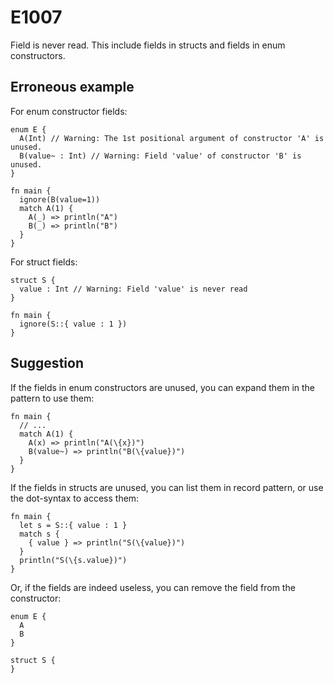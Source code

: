 # E1007

Field is never read. This include fields in structs and fields in enum
constructors.

## Erroneous example

For enum constructor fields:

```moonbit
enum E {
  A(Int) // Warning: The 1st positional argument of constructor 'A' is unused.
  B(value~ : Int) // Warning: Field 'value' of constructor 'B' is unused.
}

fn main {
  ignore(B(value=1))
  match A(1) {
    A(_) => println("A")
    B(_) => println("B")
  }
}
```

For struct fields:

```moonbit
struct S {
  value : Int // Warning: Field 'value' is never read
}

fn main {
  ignore(S::{ value : 1 })
}
```

## Suggestion

If the fields in enum constructors are unused, you can expand them in the
pattern to use them:

```moonbit
fn main {
  // ...
  match A(1) {
    A(x) => println("A(\{x})")
    B(value~) => println("B(\{value})")
  }
}
```

If the fields in structs are unused, you can list them in record pattern, or use
the dot-syntax to access them:

```moonbit
fn main {
  let s = S::{ value : 1 }
  match s {
    { value } => println("S(\{value})")
  }
  println("S(\{s.value})")
}
```

Or, if the fields are indeed useless, you can remove the field from the
constructor:

```moonbit
enum E {
  A
  B
}
```

```moonbit
struct S {
}
```
